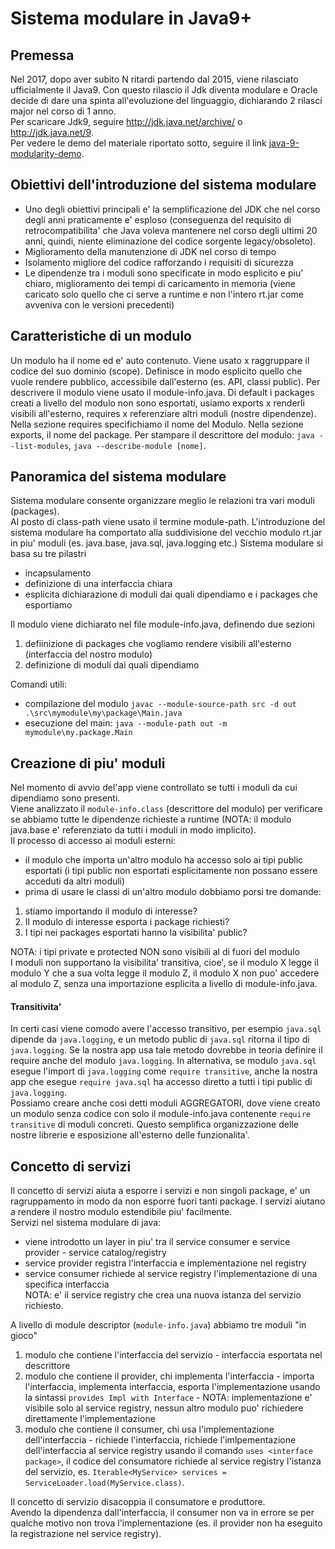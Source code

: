 # Sistema modulare in Java9+
## Premessa
Nel 2017, dopo aver subito N ritardi partendo dal 2015, viene rilasciato ufficialmente il Java9.
Con questo rilascio il Jdk diventa modulare e Oracle decide di dare una spinta all'evoluzione del linguaggio, 
dichiarando 2 rilasci major nel corso di 1 anno.  
Per scaricare Jdk9, seguire http://jdk.java.net/archive/ o http://jdk.java.net/9.  
Per vedere le demo del materiale riportato sotto, seguire il link [java-9-modularity-demo](https://github.com/MaksymRybak/demo-java-modularity).
## Obiettivi dell'introduzione del sistema modulare
* Uno degli obiettivi principali e' la semplificazione del JDK che nel corso degli anni praticamente e' esploso (conseguenza del requisito di retrocompatibilita' che Java voleva mantenere nel corso degli ultimi 20 anni, quindi, niente eliminazione del codice sorgente legacy/obsoleto). 
* Miglioramento della manutenzione di JDK nel corso di tempo
* Isolamento migliore del codice rafforzando i requisiti di sicurezza
* Le dipendenze tra i moduli sono specificate in modo esplicito e piu' chiaro, miglioramento dei tempi di caricamento in memoria (viene caricato solo quello che ci serve a runtime e non l'intero rt.jar come avveniva con le versioni precedenti)
## Caratteristiche di un modulo 
Un modulo ha il nome ed e' auto contenuto. Viene usato x raggruppare il codice del suo dominio (scope). 
Definisce in modo esplicito quello che vuole rendere pubblico, accessibile dall'esterno (es. API, classi public). 
Per descrivere il modulo viene usato il module-info.java.
Di default i packages creati a livello del modulo non sono esportati, usiamo exports x renderli visibili all'esterno, requires x referenziare altri moduli (nostre dipendenze). Nella sezione requires specifichiamo il nome del Modulo. Nella sezione exports, il nome del package. Per stampare il descrittore del modulo: `java --list-modules`, `java --describe-module [nome]`.  
## Panoramica del sistema modulare
Sistema modulare consente organizzare meglio le relazioni tra vari moduli (packages).  
Al posto di class-path viene usato il termine module-path. 
L'introduzione del sistema modulare ha comportato alla suddivisione del vecchio modulo rt.jar in piu' moduli (es. java.base, java.sql, java.logging etc.)
Sistema modulare si basa su tre pilastri
* incapsulamento 
* definizione di una interfaccia chiara
* esplicita dichiarazione di moduli dai quali dipendiamo e i packages che esportiamo 

Il modulo viene dichiarato nel file module-info.java, definendo due sezioni
1. defiinizione di packages che vogliamo rendere visibili all'esterno (interfaccia del nostro modulo)
2. definizione di moduli dai quali dipendiamo 

Comandi utili:
* compilazione del modulo `javac --module-source-path src -d out .\src\mymodule\my\package\Main.java`
* esecuzione del main: `java --module-path out -m mymodule\my.package.Main`
## Creazione di piu' moduli
Nel momento di avvio del'app viene controllato se tutti i moduli da cui dipendiamo sono presenti.  
Viene analizzato il `module-info.class` (descrittore del modulo) per verificare se abbiamo tutte le dipendenze richieste a runtime (NOTA: il modulo java.base e' referenziato da tutti i moduli in modo implicito).  
Il processo di accesso ai moduli esterni:
* il modulo che importa un'altro modulo ha accesso solo ai tipi public esportati (i tipi public non esportati esplicitamente non possano essere acceduti da altri moduli)
* prima di usare le classi di un'altro modulo dobbiamo porsi tre domande:  
1. stiamo importando il modulo di interesse?
2. Il modulo di interesse esporta i package richiesti?
3. I tipi nei packages esportati hanno la visibilita' public?  

NOTA: i tipi private e protected NON sono visibili al di fuori del modulo  
I moduli non supportano la visibilita' transitiva, cioe', se il modulo X legge il modulo Y che a sua volta legge il modulo Z, il modulo X non puo' accedere al modulo Z, senza una importazione esplicita a livello di module-info.java.  
#### Transitivita'
In certi casi viene comodo avere l'accesso transitivo, per esempio `java.sql` dipende da `java.logging`, e un metodo public di `java.sql` ritorna il tipo di `java.logging`. Se la nostra app usa tale metodo dovrebbe in teoria definire il require anche del modulo `java.logging`. In alternativa, se modulo `java.sql` esegue l'import di `java.logging` come `require transitive`, anche la nostra app che esegue `require java.sql` ha accesso diretto a tutti i tipi public di `java.logging`.  
Possiamo creare anche cosi detti moduli AGGREGATORI, dove viene creato un modulo senza codice con solo il module-info.java contenente `require transitive` di moduli concreti. Questo semplifica organizzazione delle nostre librerie e esposizione all'esterno delle funzionalita'.
## Concetto di servizi
Il concetto di servizi aiuta a esporre i servizi e non singoli package, e' un ragruppamento in modo da non esporre fuori tanti package.
I servizi aiutano a rendere il nostro modulo estendibile piu' facilmente.  
Servizi nel sistema modulare di java:
* viene introdotto un layer in piu' tra il service consumer e service provider - service catalog/registry
* service provider registra l'interfaccia e implementazione nel registry
* service consumer richiede al service registry l'implementazione di una specifica interfaccia  
NOTA: e' il service registry che crea una nuova istanza del servizio richiesto.  

A livello di module descriptor (`module-info.java`) abbiamo tre moduli "in gioco"
1. modulo che contiene l'interfaccia del servizio - interfaccia esportata nel descrittore  
2. modulo che contiene il provider, chi implementa l'interfaccia - importa l'interfaccia, implementa interfaccia, esporta l'implementazione usando la sintassi `provides Impl with Interface` - NOTA: implementazione e' visibile solo al service registry, nessun altro modulo puo' richiedere direttamente l'implementazione  
3. modulo che contiene il consumer, chi usa l'implementazione dell'interfaccia - richiede l'interfaccia, richiede l'imlpementazione dell'interfaccia al service registry usando il comando `uses <interface package>`, il codice del consumatore richiede al service registry l'istanza del servizio, es. `Iterable<MyService> services = ServiceLoader.load(MyService.class)`.  

Il concetto di servizio disacoppia il consumatore e produttore.  
Avendo la dipendenza dall'interfaccia, il consumer non va in errore se per qualche motivo non trova l'implementazione (es. il provider non ha eseguito la registrazione nel service registry).

  
